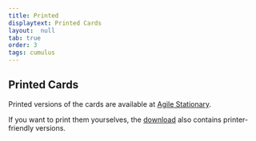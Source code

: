 ```yaml
---
title: Printed
displaytext: Printed Cards
layout:  null
tab: true
order: 3
tags: cumulus
---
```


## Printed Cards

Printed versions of the cards are available at [Agile Stationary](https://agilestationery.com/collections/threat-modeling).

If you want to print them yourselves, the [download](https://github.com/OWASP/cumulus/releases/latest) also contains printer-friendly versions.
